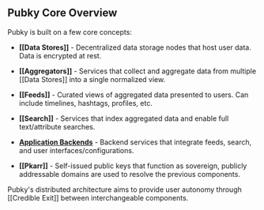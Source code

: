 ## Pubky Core Overview

Pubky is built on a few core concepts:

- **[[Data Stores]]** - Decentralized data storage nodes that host user data. Data is encrypted at rest.

- **[[Aggregators]]** - Services that collect and aggregate data from multiple [[Data Stores]] into a single normalized view.

- **[[Feeds]]** - Curated views of aggregated data presented to users. Can include timelines, hashtags, profiles, etc.

- **[[Search]]** - Services that index aggregated data and enable full text/attribute searches.

- **[Application Backends](/pubky-core/Applications.md)** - Backend services that integrate feeds, search, and user interfaces/configurations.

- **[[Pkarr]]** - Self-issued public keys that function as sovereign, publicly addressable domains are used to resolve the previous components.

Pubky's distributed architecture aims to provide user autonomy through [[Credible Exit]] between interchangeable components.
